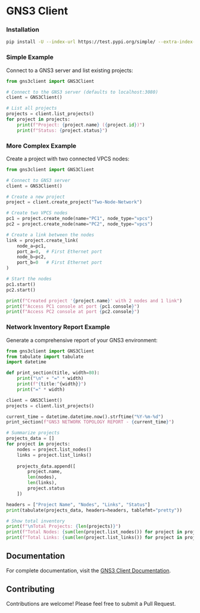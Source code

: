 # GNS3 Client

### Installation

```bash
pip install -U --index-url https://test.pypi.org/simple/ --extra-index-url https://pypi.org/simple gns3client
```

### Simple Example

Connect to a GNS3 server and list existing projects:

```python
from gns3client import GNS3Client

# Connect to the GNS3 server (defaults to localhost:3080)
client = GNS3Client()

# List all projects
projects = client.list_projects()
for project in projects:
    print(f"Project: {project.name} ({project.id})")
    print(f"Status: {project.status}")
```

### More Complex Example

Create a project with two connected VPCS nodes:

```python
from gns3client import GNS3Client

# Connect to GNS3 server
client = GNS3Client()

# Create a new project
project = client.create_project("Two-Node-Network")

# Create two VPCS nodes
pc1 = project.create_node(name="PC1", node_type="vpcs")
pc2 = project.create_node(name="PC2", node_type="vpcs")

# Create a link between the nodes
link = project.create_link(
    node_a=pc1, 
    port_a=0,  # First Ethernet port 
    node_b=pc2,
    port_b=0   # First Ethernet port
)

# Start the nodes
pc1.start()
pc2.start()

print(f"Created project '{project.name}' with 2 nodes and 1 link")
print(f"Access PC1 console at port {pc1.console}")
print(f"Access PC2 console at port {pc2.console}")
```

### Network Inventory Report Example

Generate a comprehensive report of your GNS3 environment:

```python
from gns3client import GNS3Client
from tabulate import tabulate
import datetime

def print_section(title, width=80):
    print("\n" + "=" * width)
    print(f"{title:^{width}}")
    print("=" * width)

client = GNS3Client()
projects = client.list_projects()

current_time = datetime.datetime.now().strftime("%Y-%m-%d")
print_section(f"GNS3 NETWORK TOPOLOGY REPORT - {current_time}")

# Summarize projects
projects_data = []
for project in projects:
    nodes = project.list_nodes()
    links = project.list_links()
    
    projects_data.append([
        project.name,
        len(nodes),
        len(links),
        project.status
    ])

headers = ["Project Name", "Nodes", "Links", "Status"]
print(tabulate(projects_data, headers=headers, tablefmt="pretty"))

# Show total inventory
print(f"\nTotal Projects: {len(projects)}")
print(f"Total Nodes: {sum(len(project.list_nodes()) for project in projects)}")
print(f"Total Links: {sum(len(project.list_links()) for project in projects)}")
```

## Documentation

For complete documentation, visit the [GNS3 Client Documentation](https://markparonyan.github.io/gns3-client/).

## Contributing

Contributions are welcome! Please feel free to submit a Pull Request.
